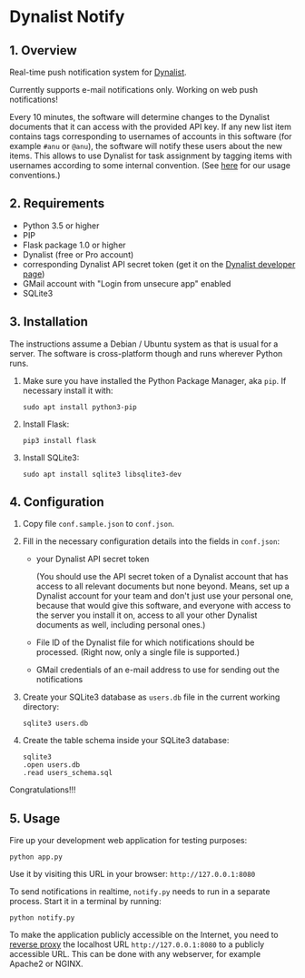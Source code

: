 # Dynalist Notify

## 1. Overview

Real-time push notification system for [Dynalist](https://dynalist.io).

Currently supports e-mail notifications only. Working on web push notifications!

Every 10 minutes, the software will determine changes to the Dynalist documents that it can access with the provided API key. If any new list item contains tags corresponding to usernames of accounts in this software (for example `#anu` or `@anu`), the software will notify these users about the new items. This allows to use Dynalist for task assignment by tagging items with usernames according to some internal convention. (See [here](https://edgeryders.eu/t/7618) for our usage conventions.)


## 2. Requirements

* Python 3.5 or higher
* PIP
* Flask package 1.0 or higher
* Dynalist (free or Pro account) 
* corresponding Dynalist API secret token (get it on the [Dynalist developer page](https://dynalist.io/developer))
* GMail account with "Login from unsecure app" enabled
* SQLite3


## 3. Installation

The instructions assume a Debian / Ubuntu system as that is usual for a server. The software is cross-platform though and runs wherever Python runs.

1. Make sure you have installed the Python Package Manager, aka `pip`. If necessary install it with:

       sudo apt install python3-pip
    
2. Install Flask:

       pip3 install flask
    
3. Install SQLite3:

       sudo apt install sqlite3 libsqlite3-dev


## 4. Configuration

1. Copy file `conf.sample.json` to `conf.json`.

2. Fill in the necessary configuration details into the fields in `conf.json`:

    * your Dynalist API secret token 

        (You should use the API secret token of a Dynalist account that has access to all relevant documents but none beyond. Means, set up a Dynalist account for your team and don't just use your personal one, because that would give this software, and everyone with access to the server you install it on, access to all your other Dynalist documents as well, including personal ones.)
      
    * File ID of the Dynalist file for which notifications should be processed. (Right now, only a single file is supported.)
  
    * GMail credentials of an e-mail address to use for sending out the notifications

2. Create your SQLite3 database as `users.db` file in the current working directory:

       sqlite3 users.db

3. Create the table schema inside your SQLite3 database:

       sqlite3
       .open users.db
       .read users_schema.sql

Congratulations!!!


## 5. Usage

Fire up your development web application for testing purposes:

    python app.py

Use it by visiting this URL in your browser: `http://127.0.0.1:8080`

To send notifications in realtime, `notify.py` needs to run in a separate process. Start it in a terminal by running:

    python notify.py

To make the application publicly accessible on the Internet, you need to [reverse proxy](https://en.wikipedia.org/wiki/Reverse_proxy) the localhost URL `http://127.0.0.1:8080` to a publicly accessible URL. This can be done with any webserver, for example Apache2 or NGINX.
